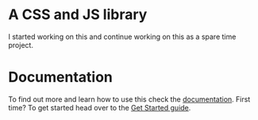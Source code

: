 # A CSS and JS library
I started working on this and continue working on this as a spare time project.  

# Documentation
To find out more and learn how to use this check the [documentation](/docs/).
First time? To get started head over to the [Get Started guide](/docs/get_started.md).